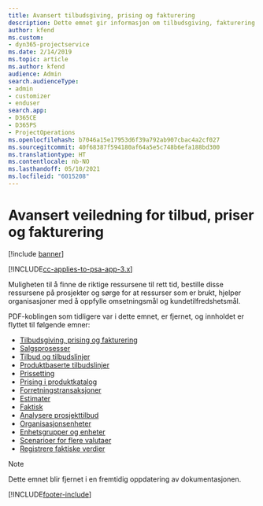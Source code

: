 ```yaml
---
title: Avansert tilbudsgiving, prising og fakturering
description: Dette emnet gir informasjon om tilbudsgiving, fakturering og prising i Project Service Automation.
author: kfend
ms.custom:
- dyn365-projectservice
ms.date: 2/14/2019
ms.topic: article
ms.author: kfend
audience: Admin
search.audienceType:
- admin
- customizer
- enduser
search.app:
- D365CE
- D365PS
- ProjectOperations
ms.openlocfilehash: b7046a15e17953d6f39a792ab907cbac4a2cf027
ms.sourcegitcommit: 40f68387f594180af64a5e5c748b6efa188bd300
ms.translationtype: HT
ms.contentlocale: nb-NO
ms.lasthandoff: 05/10/2021
ms.locfileid: "6015208"
---
```

# <a name="advanced-quoting-pricing-and-billing-guide"></a>Avansert veiledning for tilbud, priser og fakturering

[!include [banner](../../includes/psa-now-project-operations.md)]

[!INCLUDE[cc-applies-to-psa-app-3.x](../../includes/cc-applies-to-psa-app-3x.md)]

Muligheten til å finne de riktige ressursene til rett tid, bestille disse ressursene på prosjekter og sørge for at ressurser som er brukt, hjelper organisasjoner med å oppfylle omsetningsmål og kundetilfredshetsmål. 

PDF-koblingen som tidligere var i dette emnet, er fjernet, og innholdet er flyttet til følgende emner:

- [Tilbudsgiving, prising og fakturering](../quote-bill-price.md)
- [Salgsprosesser](../basic-sales-process.md)
- [Tilbud og tilbudslinjer](../basic-quote-lines.md)
- [Produktbaserte tilbudslinjer](../product-based-quote-lines.md)
- [Prissetting](../basic-pricing.md)
- [Prising i produktkatalog](../product-catalog-pricing.md)
- [Forretningstransaksjoner](../basic-business-transactions.md)
- [Estimater](../estimates.md)
- [Faktisk](../actuals.md)
- [Analysere prosjekttilbud](../basic-analyzing-quotes.md)
- [Organisasjonsenheter](../advanced-organizational.md)
- [Enhetsgrupper og enheter](../advanced-units.md)
- [Scenarioer for flere valutaer](../advanced-currency.md)
- [Registrere faktiske verdier](../advanced-actuals.md)

> [!NOTE]
> Dette emnet blir fjernet i en fremtidig oppdatering av dokumentasjonen. 


[!INCLUDE[footer-include](../../includes/footer-banner.md)]